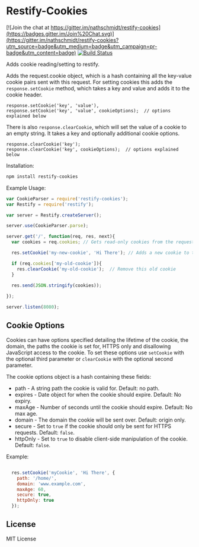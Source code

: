 Restify-Cookies
===============

[![Join the chat at https://gitter.im/nathschmidt/restify-cookies](https://badges.gitter.im/Join%20Chat.svg)](https://gitter.im/nathschmidt/restify-cookies?utm_source=badge&utm_medium=badge&utm_campaign=pr-badge&utm_content=badge)
[![Build Status](https://travis-ci.org/nathschmidt/restify-cookies.svg?branch=master)](https://travis-ci.org/nathschmidt/restify-cookies)

Adds cookie reading/setting to restify.

Adds the request.cookie object, which is a hash containing all the key-value cookie pairs sent with this request.  For setting cookies this adds the `response.setCookie` method, which takes a key and value and adds it to the cookie header.

```
response.setCookie('key', 'value'),
response.setCookie('key', 'value', cookieOptions);  // options explained below
```

There is also `response.clearCookie`, which will set the value of a cookie to an empty string.  It takes a key and optionally additional cookie options.

```
response.clearCookie('key');
response.clearCookie('key', cookieOptions);  // options explained below
```

Installation:

```bash
npm install restify-cookies
```

Example Usage:

```javascript
var CookieParser = require('restify-cookies');
var Restify = require('restify');

var server = Restify.createServer();

server.use(CookieParser.parse);

server.get('/', function(req, res, next){
  var cookies = req.cookies; // Gets read-only cookies from the request

  res.setCookie('my-new-cookie', 'Hi There'); // Adds a new cookie to the response

  if (req.cookies['my-old-cookie']){
    res.clearCookie('my-old-cookie');  // Remove this old cookie
  }
  
  res.send(JSON.stringify(cookies));

});

server.listen(8080);
```

Cookie Options
--------------

Cookies can have options specified detailing the lifetime of the cookie, the domain, the paths the cookie is set for, HTTPS only and disallowing JavaScript access to the cookie. To set these options use `setCookie` with the optional third parameter or `clearCookie` with the optional second parameter.

The cookie options object is a hash containing these fields:

  - path      - A string path the cookie is valid for. Default: no path.
  - expires   - Date object for when the cookie should expire. Default: No expiry.
  - maxAge    - Number of seconds until the cookie should expire. Default: No max age.
  - domain    - The domain the cookie will be sent over. Default: origin only.
  - secure    - Set to `true` if the cookie should only be sent for HTTPS requests. Default: `false`.
  - httpOnly  - Set to `true` to disable client-side manipulation of the cookie. Default: `false`.

Example:
```javascript

  res.setCookie('myCookie', 'Hi There', {
    path: '/home/',
    domain: 'www.example.com',
    maxAge: 60,
    secure: true,
    httpOnly: true
  });

```

License
-------

MIT License
